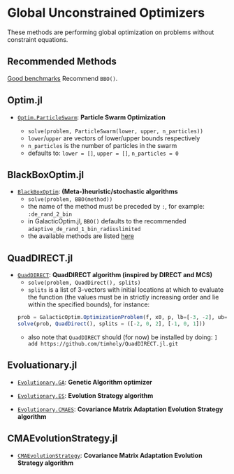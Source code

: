 # Global Unconstrained Optimizers

These methods are performing global optimization on problems without
constraint equations.

## Recommended Methods

[Good benchmarks](https://github.com/jonathanBieler/BlackBoxOptimizationBenchmarking.jl)
Recommend `BBO()`.

## Optim.jl

- [`Optim.ParticleSwarm`](https://julianlsolvers.github.io/Optim.jl/stable/#algo/particle_swarm/): **Particle Swarm Optimization**

    * `solve(problem, ParticleSwarm(lower, upper, n_particles))`
    * `lower`/`upper` are vectors of lower/upper bounds respectively
    * `n_particles` is the number of particles in the swarm
    * defaults to: `lower = []`, `upper = []`, `n_particles = 0`

## BlackBoxOptim.jl

- [`BlackBoxOptim`](https://github.com/robertfeldt/BlackBoxOptim.jl): **(Meta-)heuristic/stochastic algorithms**
    * `solve(problem, BBO(method))`
    * the name of the method must be preceded by `:`, for example: `:de_rand_2_bin`
    * in GalacticOptim.jl, `BBO()` defaults to the recommended `adaptive_de_rand_1_bin_radiuslimited`
    * the available methods are listed [here](https://github.com/robertfeldt/BlackBoxOptim.jl#state-of-the-library)

## QuadDIRECT.jl

- [`QuadDIRECT`](https://github.com/timholy/QuadDIRECT.jl): **QuadDIRECT algorithm (inspired by DIRECT and MCS)**
    * `solve(problem, QuadDirect(), splits)`
    * `splits` is a list of 3-vectors with initial locations at which to evaluate the function (the values must be in strictly increasing order and lie within the specified bounds), for instance:
    ```julia
    prob = GalacticOptim.OptimizationProblem(f, x0, p, lb=[-3, -2], ub=[3, 2])
    solve(prob, QuadDirect(), splits = ([-2, 0, 2], [-1, 0, 1]))
    ```
    * also note that `QuadDIRECT` should (for now) be installed by doing: `] add https://github.com/timholy/QuadDIRECT.jl.git`

## Evoluationary.jl

- [`Evolutionary.GA`](https://wildart.github.io/Evolutionary.jl/stable/ga/): **Genetic Algorithm optimizer**

- [`Evolutionary.ES`](https://wildart.github.io/Evolutionary.jl/stable/es/): **Evolution Strategy algorithm**

- [`Evolutionary.CMAES`](https://wildart.github.io/Evolutionary.jl/stable/cmaes/): **Covariance Matrix Adaptation Evolution Strategy algorithm**

## CMAEvolutionStrategy.jl

- [`CMAEvolutionStrategy`](https://github.com/jbrea/CMAEvolutionStrategy.jl): **Covariance Matrix Adaptation Evolution Strategy algorithm**
